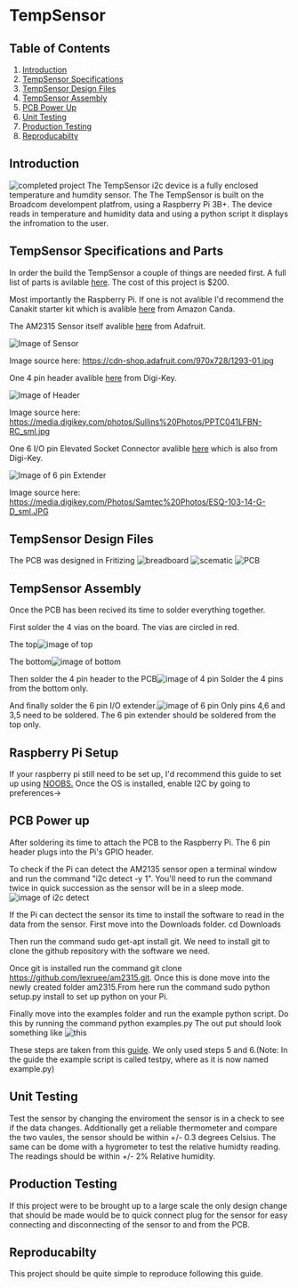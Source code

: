 # TempSensor


## Table of Contents
1. [Introduction](#introduction)
2. [TempSensor Specifications](#TempSensor-specifications-and-parts)
3. [TempSensor Design Files](#TempSensor-design-files)
4. [TempSensor Assembly](#TempSensor-assembly)
5. [PCB Power Up](#PCB-power-up)
6. [Unit Testing](#Unit-testing)
7. [Production Testing](#production-testing)
8. [Reproducabilty](#reproducabilty)

## Introduction

![completed project](https://github.com/cblakley/TempSensor/blob/master/images/completed%20projectv2.png?raw=true)
The TempSensor i2c device is a fully enclosed temperature and humdity sensor. The  The TempSensor is built on the Broadcom develompent platfrom, using a Raspberry Pi 3B+. The device reads in temperature and humidity data and using a python script it displays the infromation to the user. 

## TempSensor Specifications and Parts

In order the build the TempSensor a couple of things are needed first. A full list of parts is avilable [here](https://github.com/cblakley/TempSensor/blob/master/Documentation/CENG319Budget.xlsx?raw=true). The cost of this project is $200.

Most importantly the Raspberry Pi. If one is not avalible I'd recommend the Canakit starter kit which is avalible [here](https://www.amazon.ca/CanaKit-Raspberry-Starter-Premium-Black/dp/B07BCC8PK7/ref=sr_1_1_sspa?s=pc&ie=UTF8&qid=1543943043&sr=1-1-spons&keywords=raspberry+pi+3+b%2B&psc=1) from Amazon Canda.

The AM2315 Sensor itself avalible [here](https://www.adafruit.com/product/1293) from Adafruit.

![Image of Sensor](https://cdn-shop.adafruit.com/970x728/1293-01.jpg)

Image source here: https://cdn-shop.adafruit.com/970x728/1293-01.jpg

One 4 pin header avalible [here](https://www.digikey.ca/product-detail/en/sullins-connector-solutions/PPTC041LFBN-RC/S7002-ND/810144) from Digi-Key.

![Image of Header](https://media.digikey.com/photos/Sullins%20Photos/PPTC041LFBN-RC_sml.jpg)

Image source here: https://media.digikey.com/photos/Sullins%20Photos/PPTC041LFBN-RC_sml.jpg

One 6 I/O pin Elevated Socket Connector avalible [here](https://www.digikey.ca/products/en?keywords=SAM9289-ND) which is also from Digi-Key.

![Image of 6 pin Extender](https://media.digikey.com/Photos/Samtec%20Photos/ESQ-103-14-G-D_sml.JPG)

Image source here: https://media.digikey.com/Photos/Samtec%20Photos/ESQ-103-14-G-D_sml.JPG
## TempSensor Design Files
The PCB was designed in Fritizing
![breadboard](https://github.com/cblakley/TempSensor/blob/master/images/breadboarddesign.png?raw=true)
![scematic](https://github.com/cblakley/TempSensor/blob/master/images/scematicdesign.png?raw=true)
![PCB](https://github.com/cblakley/TempSensor/blob/master/images/pcbdesign.png?raw=true)

## TempSensor Assembly
Once the PCB has been recived its time to solder everything together.

First solder the 4 vias on the board. The vias are circled in red.

The top![image of top](https://github.com/cblakley/TempSensor/blob/master/images/via_top.jpg?raw=true)

The bottom![image of bottom](https://github.com/cblakley/TempSensor/blob/master/images/via_bottom.jpg?raw=true)

Then solder the 4 pin header to the PCB![image of 4 pin](https://github.com/cblakley/TempSensor/blob/master/images/4_pin.jpg?raw=true) Solder the 4 pins from the bottom only.

And finally solder the 6 pin I/O extender.![image of 6 pin](https://github.com/cblakley/TempSensor/blob/master/images/6_pin.jpg?raw=true) Only pins 4,6 and 3,5 need to be soldered. The 6 pin extender should be soldered from the top only.
## Raspberry Pi Setup
If your raspberry pi still need to be set up, I'd recommend this guide to set up using [NOOBS.](https://www.raspberrypi.org/help/noobs-setup/2/)
Once the OS is installed, enable I2C by going to preferences->

## PCB Power up
After soldering its time to attach the PCB to the Raspberry Pi. The 6 pin header plugs into the Pi's GPIO header. 

To check if the Pi can detect the AM2135 sensor open a terminal window and run the command "i2c detect -y 1". You'll need to run the command twice in quick succession as the sensor will be in a sleep mode. ![image of i2c detect](https://github.com/cblakley/TempSensor/blob/master/images/i2cdetect.png?raw=true) 

If the Pi can dectect the sensor its time to install the software to read in the data from the sensor. 
First move into the Downloads folder. cd Downloads

Then run the command sudo get-apt install git. We need to install git to clone the github repository with the software we need.

Once git is installed run the command git clone https://github.com/lexruee/am2315.git. Once this is done move into the newly created folder am2315.From here run the command sudo python setup.py install to set up python on your Pi. 

Finally move into the examples folder and run the example python script. Do this by running the command python examples.py
The out put should look something like ![this](https://github.com/cblakley/TempSensor/blob/master/images/readdata.png?raw=true)

These steps are taken from this [guide](http://sopwith.ismellsmoke.net/?p=556). We only used steps 5 and 6.(Note: In the guide the example script is called testpy, where as it is now named example.py)

## Unit Testing

Test the sensor by changing the enviroment the sensor is in a check to see if the data changes. Additionally get a reliable thermometer and compare the two vaules, the sensor should be within +/- 0.3 degrees Celsius. The same can be dome with a hygrometer to test the relative humidty reading. The readings should be within +/- 2% Relative humidity.

## Production Testing 

If this project were to be brought up to a large scale the only design change that should be made would be to quick connect plug for the sensor for easy connecting and disconnecting of the sensor to and from the PCB. 

## Reproducabilty

This project should be quite simple to reproduce following this guide. 


